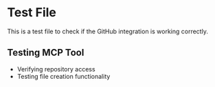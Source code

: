 # Test File

This is a test file to check if the GitHub integration is working correctly.

## Testing MCP Tool
- Verifying repository access
- Testing file creation functionality
